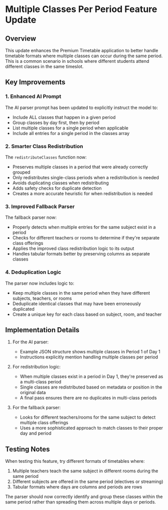 # Multiple Classes Per Period Feature Update

## Overview

This update enhances the Premium Timetable application to better handle timetable formats where multiple classes can occur during the same period. This is a common scenario in schools where different students attend different classes in the same timeslot.

## Key Improvements

### 1. Enhanced AI Prompt

The AI parser prompt has been updated to explicitly instruct the model to:
- Include ALL classes that happen in a given period
- Group classes by day first, then by period
- List multiple classes for a single period when applicable
- Include all entries for a single period in the classes array

### 2. Smarter Class Redistribution

The `redistributeClasses` function now:
- Preserves multiple classes in a period that were already correctly grouped
- Only redistributes single-class periods when a redistribution is needed
- Avoids duplicating classes when redistributing
- Adds safety checks for duplicate detection
- Creates a more accurate heuristic for when redistribution is needed

### 3. Improved Fallback Parser

The fallback parser now:
- Properly detects when multiple entries for the same subject exist in a period
- Checks for different teachers or rooms to determine if they're separate class offerings
- Applies the improved class redistribution logic to its output
- Handles tabular formats better by preserving columns as separate classes

### 4. Deduplication Logic

The parser now includes logic to:
- Keep multiple classes in the same period when they have different subjects, teachers, or rooms
- Deduplicate identical classes that may have been erroneously duplicated
- Create a unique key for each class based on subject, room, and teacher

## Implementation Details

1. For the AI parser:
   - Example JSON structure shows multiple classes in Period 1 of Day 1
   - Instructions explicitly mention handling multiple classes per period

2. For redistribution logic:
   - When multiple classes exist in a period in Day 1, they're preserved as a multi-class period
   - Single classes are redistributed based on metadata or position in the original data
   - A final pass ensures there are no duplicates in multi-class periods

3. For the fallback parser:
   - Looks for different teachers/rooms for the same subject to detect multiple class offerings
   - Uses a more sophisticated approach to match classes to their proper day and period

## Testing Notes

When testing this feature, try different formats of timetables where:
1. Multiple teachers teach the same subject in different rooms during the same period
2. Different subjects are offered in the same period (electives or streaming)
3. Tabular formats where days are columns and periods are rows

The parser should now correctly identify and group these classes within the same period rather than spreading them across multiple days or periods.

